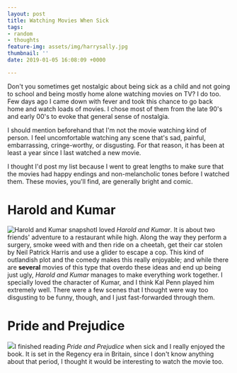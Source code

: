 ```yaml
---
layout: post
title: Watching Movies When Sick
tags:
- random
- thoughts
feature-img: assets/img/harrysally.jpg
thumbnail: ''
date: 2019-01-05 16:08:09 +0000

---
```

Don't you sometimes get nostalgic about being sick as a child and not going to school and being mostly home alone  watching movies on TV? I do too. Few days ago I came down with fever and took this chance to go back home and watch loads of movies. I chose most of them from the late 90's and early 00's to evoke that general sense of nostalgia.

I should mention beforehand that I'm not the movie watching kind of person. I feel uncomfortable watching any scene that's sad, painful, embarrassing, cringe-worthy, or disgusting. For that reason, it has been at least a year since I last watched a new movie.

I thought I'd post my list because I went to great lengths to make sure that the movies had happy endings and non-melancholic tones before I watched them. These movies, you'll find, are generally bright and comic.

# Harold and Kumar

![](https://nirav.com.np/assets/img/haroldkumar.jpg "Harold and Kumar snapshot")I loved _Harold and Kumar_. It is about two friends' adventure to a restaurant while high. Along the way they perform a surgery, smoke weed with and then ride on a cheetah, get their car stolen by Neil Patrick Harris and use a glider to escape a cop. This kind of outlandish plot and the comedy makes this really enjoyable; and while there are **several** movies of this type that overdo these ideas and end up being just ugly, _Harold and Kumar_ manages to make everything work together. I specially loved the character of Kumar, and I think Kal Penn played him extremely well. There were a few scenes that I thought were way too disgusting to be funny, though, and I just fast-forwarded through them.

# Pride and Prejudice

![](https://nirav.com.np/assets/img/prideprejudice.jpg)I finished reading _Pride and Prejudice_ when sick and I really enjoyed the book. It is set in the Regency era in Britain, since I don't know anything about that period, I thought it would be interesting to watch the movie too. 